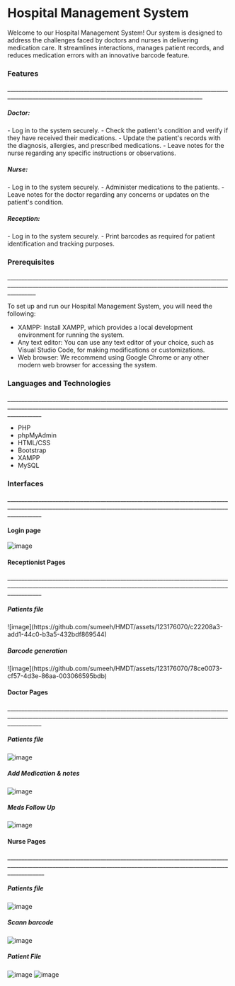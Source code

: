 <h1>Hospital Management System</h1>
Welcome to our Hospital Management System! Our system is designed to address the challenges faced by doctors and nurses in delivering medication care. It streamlines interactions, manages patient records, and reduces medication errors with an innovative barcode feature.

<h3>Features</h3>
___________________________________________________________________________________________________________________________________________________

<h5>Doctor:</h5>
- Log in to the system securely.
- Check the patient's condition and verify if they have received their medications.
- Update the patient's records with the diagnosis, allergies, and prescribed medications.
- Leave notes for the nurse regarding any specific instructions or observations.
<h5>Nurse:</h5>
- Log in to the system securely.
- Administer medications to the patients.
- Leave notes for the doctor regarding any concerns or updates on the patient's condition.
<h5>Reception:</h5>
- Log in to the system securely.
- Print barcodes as required for patient identification and tracking purposes.

<h3>Prerequisites</h3>
______________________________________________________________________________________________________________________________________________________________________

To set up and run our Hospital Management System, you will need the following:

- XAMPP: Install XAMPP, which provides a local development environment for running the system.
- Any text editor: You can use any text editor of your choice, such as Visual Studio Code, for making modifications or customizations.
- Web browser: We recommend using Google Chrome or any other modern web browser for accessing the system.

<h3>Languages and Technologies</h3>
________________________________________________________________________________________________________________________________________________________________________

- PHP
- phpMyAdmin
- HTML/CSS
- Bootstrap
- XAMPP
- MySQL

<h3>Interfaces</h3>
________________________________________________________________________________________________________________________________________________________________________
<h4>Login page</h4> 

![image](https://github.com/sumeeh/HMDT/assets/123176070/eef516ce-0b66-482f-9d62-d88217f9051d)

<h4>Receptionist Pages</h4>
________________________________________________________________________________________________________________________________________________________________________
<h5>Patients file</h5>
![image](https://github.com/sumeeh/HMDT/assets/123176070/c22208a3-add1-44c0-b3a5-432bdf869544)

<h5>Barcode generation </h5>
![image](https://github.com/sumeeh/HMDT/assets/123176070/78ce0073-cf57-4d3e-86aa-003066595bdb)



<h4>Doctor Pages</h4>
________________________________________________________________________________________________________________________________________________________________________
<h5>Patients file </h5>

![image](https://github.com/sumeeh/HMDT/assets/123176070/276fc0bf-7c0b-4767-98ac-3ca29e5b21f9)

<h5>Add Medication & notes</h5>

![image](https://github.com/sumeeh/HMDT/assets/123176070/b31e5590-a737-4ce6-9b52-57efcc7a9373)

<h5>Meds Follow Up </h5>

![image](https://github.com/sumeeh/HMDT/assets/123176070/aeae819f-30fa-47c4-a7d2-695bbea2b4bd)


<h4>Nurse Pages</h4>
_________________________________________________________________________________________________________________________________________________________________________
<h5>Patients file </h5>

![image](https://github.com/sumeeh/HMDT/assets/123176070/967374a3-17ec-416f-b1d5-1d939210b89f)

<h5>Scann barcode</h5>

![image](https://github.com/sumeeh/HMDT/assets/123176070/5e5cbef9-9ec1-4bcf-8823-04e31a41902e)

<h5>Patient File</h5> 
 
![image](https://github.com/sumeeh/HMDT/assets/123176070/af4697d0-5206-458a-9001-ad9522306183)
![image](https://github.com/sumeeh/HMDT/assets/123176070/54827ba5-c6bc-4ccc-aab1-c5df2c2503a3)


















